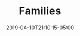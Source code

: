 ---
title: "Families"
date: 2019-04-10T21:10:15-05:00
draft: true
image: 'homepage/IMG_0193.jpeg'
featured: true
weight: 1
---
